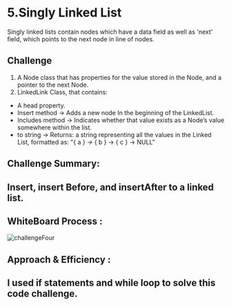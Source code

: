 # 5.Singly Linked List

Singly linked lists contain nodes which have a data field as well as 'next' field, which points to the next node in line of nodes.

## Challenge

1. A Node class that has properties for the value stored in the Node, and a pointer to the next Node.
2. LinkedLink Class, that contains:

- A head property.
- Insert method -> Adds a new node In the beginning of the LinkedList.
- Includes method -> Indicates whether that value exists as a Node’s value somewhere within the list.
- to string -> Returns: a string representing all the values in the Linked List, formatted as:
  "{ a } -> { b } -> { c } -> NULL"

## Challenge Summary:

## Insert, insert Before, and insertAfter to a linked list. 

## WhiteBoard Process :

![challengeFour](/Challenge6.jpg)

## Approach & Efficiency :

## I used if statements and while loop to solve this code challenge.

